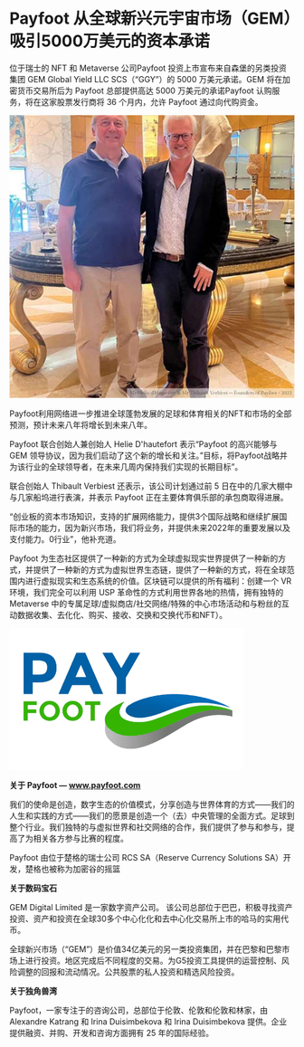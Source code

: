 # Payfoot 从全球新兴元宇宙市场（GEM）吸引5000万美元的资本承诺


位于瑞士的 NFT 和 Metaverse 公司Payfoot 投资上市宣布来自森堡的另类投资集团 GEM Global Yield LLC SCS（“GGY”）的 5000 万美元承诺。GEM 将在加密货币交易所后为 Payfoot 总部提供高达 5000 万美元的承诺Payfoot 认购服务，将在这家股票发行商将 36 个月内，允许 Payfoot 通过向代购资金。

![配图](20220914091749.jpg)


Payfoot利用网络进一步推进全球蓬勃发展的足球和体育相关的NFT和市场的全部预测，预计未来八年将增长到未来八年。

Payfoot 联合创始人兼创始人 Helie D'hautefort 表示“Payfoot 的高兴能够与 GEM 领导协议，因为我们启动了这个新的增长和关注。”目标，将Payfoot战略并为该行业的全球领导者，在未来几周内保持我们实现的长期目标”。

联合创始人 Thibault Verbiest 还表示，该公司计划通过前 5 日在中的几家大棚中与几家船坞进行表演，并表示 Payfoot 正在主要体育俱乐部的承包商取得进展。

“创业板的资本市场知识，支持的扩展网络能力，提供3个国际战略和继续扩展国际市场的能力，因为新兴市场，我们将业务，并提供未来2022年的重要发展以及支付能力。0行业”，他补充道。

Payfoot 为生态社区提供了一种新的方式为全球虚拟现实世界提供了一种新的方式，并提供了一种新的方式为虚拟世界生态链，提供了一种新的方式，将在全球范围内进行虚拟现实和生态系统的价值。区块链可以提供的所有福利：创建一个 VR 环境，我们完全可以利用 USP 革命性的方式利用世界各地的热情，拥有独特的 Metaverse 中的专属足球/虚拟商店/社交网络/特殊的中心市场活动和与粉丝的互动数据收集、去化化、购买、接收、交换和交换代币和NFT）。

![配图](20220914143514.png)

**关于 Payfoot — www.payfoot.com**

我们的使命是创造，数字生态的价值模式，分享创造与世界体育的方式——我们的人生和实践的方式——我们的愿景是创造一个（去）中央管理的全面方式。足球到整个行业。我们独特的与虚拟世界和社交网络的合作，我们提供了参与和参与，提高了为相关各方参与比赛的程度。

Payfoot 由位于楚格的瑞士公司 RCS SA（Reserve Currency Solutions SA）开发，楚格也被称为加密谷的摇篮

**关于数码宝石**

GEM Digital Limited 是一家数字资产公司。 该公司总部位于巴巴，积极寻找资产投资、资产和投资在全球30多个中心化化和去中心化交易所上市的哈马的实用代币。

全球新兴市场（“GEM”）是价值34亿美元的另一类投资集团，并在巴黎和巴黎市场上进行投资。地区完成后不同程度的交易。为G5投资工具提供的运营控制、风险调整的回报和流动情况。公共股票的私人投资和精选风险投资。

**关于独角兽湾**

Payfoot，一家专注于的咨询公司，总部位于伦敦、伦敦和伦敦和林家，由 Alexandre Katrang 和 Irina Duisimbekova 和 Irina Duisimbekova 提供。企业提供融资、并购、开发和咨询方面拥有 25 年的国际经验。
